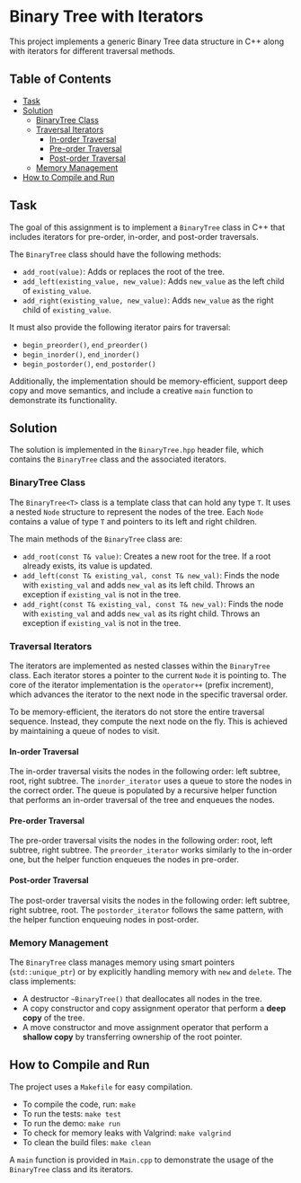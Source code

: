# Binary Tree with Iterators

This project implements a generic Binary Tree data structure in C++ along with iterators for different traversal methods.

## Table of Contents
- [Task](#task)
- [Solution](#solution)
  - [BinaryTree Class](#binarytree-class)
  - [Traversal Iterators](#traversal-iterators)
    - [In-order Traversal](#in-order-traversal)
    - [Pre-order Traversal](#pre-order-traversal)
    - [Post-order Traversal](#post-order-traversal)
  - [Memory Management](#memory-management)
- [How to Compile and Run](#how-to-compile-and-run)

## Task

The goal of this assignment is to implement a `BinaryTree` class in C++ that includes iterators for pre-order, in-order, and post-order traversals.

The `BinaryTree` class should have the following methods:
* `add_root(value)`: Adds or replaces the root of the tree.
* `add_left(existing_value, new_value)`: Adds `new_value` as the left child of `existing_value`.
* `add_right(existing_value, new_value)`: Adds `new_value` as the right child of `existing_value`.

It must also provide the following iterator pairs for traversal:
* `begin_preorder()`, `end_preorder()`
* `begin_inorder()`, `end_inorder()`
* `begin_postorder()`, `end_postorder()`

Additionally, the implementation should be memory-efficient, support deep copy and move semantics, and include a creative `main` function to demonstrate its functionality.

## Solution

The solution is implemented in the `BinaryTree.hpp` header file, which contains the `BinaryTree` class and the associated iterators.

### BinaryTree Class

The `BinaryTree<T>` class is a template class that can hold any type `T`. It uses a nested `Node` structure to represent the nodes of the tree. Each `Node` contains a value of type `T` and pointers to its left and right children.

The main methods of the `BinaryTree` class are:
*   `add_root(const T& value)`: Creates a new root for the tree. If a root already exists, its value is updated.
*   `add_left(const T& existing_val, const T& new_val)`: Finds the node with `existing_val` and adds `new_val` as its left child. Throws an exception if `existing_val` is not in the tree.
*   `add_right(const T& existing_val, const T& new_val)`: Finds the node with `existing_val` and adds `new_val` as its right child. Throws an exception if `existing_val` is not in the tree.

### Traversal Iterators

The iterators are implemented as nested classes within the `BinaryTree` class. Each iterator stores a pointer to the current `Node` it is pointing to. The core of the iterator implementation is the `operator++` (prefix increment), which advances the iterator to the next node in the specific traversal order.

To be memory-efficient, the iterators do not store the entire traversal sequence. Instead, they compute the next node on the fly. This is achieved by maintaining a queue of nodes to visit.

#### In-order Traversal

The in-order traversal visits the nodes in the following order: left subtree, root, right subtree. The `inorder_iterator` uses a queue to store the nodes in the correct order. The queue is populated by a recursive helper function that performs an in-order traversal of the tree and enqueues the nodes.

#### Pre-order Traversal

The pre-order traversal visits the nodes in the following order: root, left subtree, right subtree. The `preorder_iterator` works similarly to the in-order one, but the helper function enqueues the nodes in pre-order.

#### Post-order Traversal

The post-order traversal visits the nodes in the following order: left subtree, right subtree, root. The `postorder_iterator` follows the same pattern, with the helper function enqueuing nodes in post-order.

### Memory Management

The `BinaryTree` class manages memory using smart pointers (`std::unique_ptr`) or by explicitly handling memory with `new` and `delete`. The class implements:
*   A destructor `~BinaryTree()` that deallocates all nodes in the tree.
*   A copy constructor and copy assignment operator that perform a **deep copy** of the tree.
*   A move constructor and move assignment operator that perform a **shallow copy** by transferring ownership of the root pointer.

## How to Compile and Run

The project uses a `Makefile` for easy compilation.

*   To compile the code, run: `make`
*   To run the tests: `make test`
*   To run the demo: `make run`
*   To check for memory leaks with Valgrind: `make valgrind`
*   To clean the build files: `make clean`

A `main` function is provided in `Main.cpp` to demonstrate the usage of the `BinaryTree` class and its iterators.











